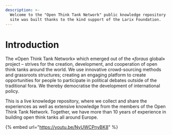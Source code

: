 ```yaml
---
description: >-
  Welcome to the "Open Think Tank Network" public knowledge repository. This
  site was built thanks to the kind support of the Larix Foundation.
---
```


# Introduction

The «Open Think Tank Network» which emerged out of the «_foraus_ global» project – strives for the creation, development, and cooperation of open think tanks around the world. We use innovative crowd-sourcing methods and grassroots structures; creating an engaging platform to create opportunities for people to participate in political debates outside of the traditional fora. We thereby democratise the development of international policy.

This is a live knowledge repository, where we collect and share the experiences as well as extensive knowledge from the members of the Open Think Tank Network. Together, we have more than 10 years of experience in building open think tanks all around Europe.  

{% embed url="https://youtu.be/NyUWCPnyBK8" %}



